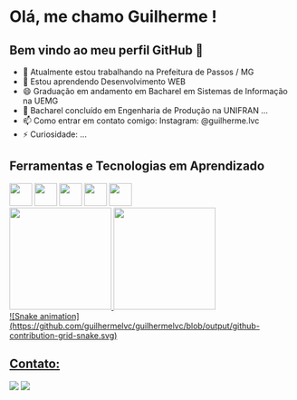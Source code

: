 # Olá, me chamo Guilherme ! 
## Bem vindo ao meu perfil GitHub 👋

- 🔭 Atualmente estou trabalhando na Prefeitura de Passos / MG
- 🌱 Estou aprendendo Desenvolvimento WEB 
- 😄 Graduação em andamento em Bacharel em Sistemas de Informação na UEMG
- 🤔 Bacharel concluído em Engenharia de Produção na UNIFRAN ...
- 📫 Como entrar em contato comigo: Instagram: @guilherme.lvc
- ⚡ Curiosidade: ...


## Ferramentas e Tecnologias em Aprendizado

<img loading="lazy" img src="https://cdn.jsdelivr.net/gh/devicons/devicon@latest/icons/html5/html5-original-wordmark.svg" width="40" height="40" />

<img loading="lazy" src="https://cdn.jsdelivr.net/gh/devicons/devicon@latest/icons/css3/css3-original-wordmark.svg" width="40" height="40" />
            
<img loading="lazy" src="https://cdn.jsdelivr.net/gh/devicons/devicon@latest/icons/javascript/javascript-original.svg" width="40" height="40" />

<img loading="lazy" src="https://cdn.jsdelivr.net/gh/devicons/devicon@latest/icons/csharp/csharp-original.svg" width="40" height="40"/>

<img src="https://cdn.jsdelivr.net/gh/devicons/devicon@latest/icons/microsoftsqlserver/microsoftsqlserver-original-wordmark.svg" width="40" height="40"/>

<div>
<a href="https://github.com/guilhermelvc">
<img loading="lazy" height="180em" src="https://github-readme-stats.vercel.app/api/top-langs/?username=guilhermelvc&layout=compact&langs_count=7&theme=dracula"/>
<img loading="lazy" height="180em" src="https://github-readme-stats.vercel.app/api?username=guilhermelvc&show_icons=true&theme=dracula&include_all_commits=true&count_private=true"/>
</div>

<div>
![Snake animation](https://github.com/guilhermelvc/guilhermelvc/blob/output/github-contribution-grid-snake.svg)
</div>

## Contato:
<div>
<a href="https://instagram.com/guilherme.lvc" target="_blank"><img loading="lazy" src="https://img.shields.io/badge/-Instagram-%23E4405F?style=for-the-badge&logo=instagram&logoColor=white" target="_blank"></a>
<a href = "mailto:guilherme.lvc@gmail.com"><img loading="lazy" src="https://img.shields.io/badge/Gmail-D14836?style=for-the-badge&logo=gmail&logoColor=white" target="_blank"></a>
          
          

